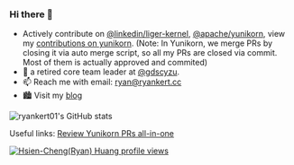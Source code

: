### Hi there 👋


- Actively contribute on [@linkedin/liger-kernel](https://github.com/linkedin/Liger-Kernel), [@apache/yunikorn](https://yunikorn.apache.org/), view my [contributions on yunikorn](https://github.com/search?q=author%3Aryankert01+org%3Aapache&type=commits). (Note: In Yunikorn, we merge PRs by closing it via auto merge script, so all my PRs are closed via commit. Most of them is actually approved and commited)
- 🔭 a retired core team leader at [@gdscyzu](https://github.com/gdscyzu).
- 📫 Reach me with email: ryan@ryankert.cc
- 🏙 Visit my [blog](https://blog.ryankert.cc)



![ryankert01's GitHub stats](https://github-readme-stats.vercel.app/api?username=ryankert01&theme=tokyonight&show_icons=true)

Useful links:
[Review Yunikorn PRs all-in-one](https://github.com/search?q=is%3Apr+is%3Aopen+repo%3Aapache%2Fyunikorn-site+repo%3Aapache%2Fyunikorn-core++repo%3Aapache%2Fyunikorn-k8shim++repo%3Aapache%2Fyunikorn-release+repo%3Aapache%2Fyunikorn-scheduler-interface+repo%3Aapache%2Fyunikorn-web&type=pullrequests&query=repo%3Aapache%2Fyunikorn-site+repo%3Aapache%2Fyunikorn-core++repo%3Aapache%2Fyunikorn-k8shim++repo%3Aapache%2Fyunikorn-release+repo%3Aapache%2Fyunikorn-scheduler-interface+repo%3Aapache%2Fyunikorn-web+is%3Apr+author%3Aryankert01&s=updated&o=desc)

[![Hsien-Cheng(Ryan) Huang profile views](https://u8views.com/api/v1/github/profiles/91534261/views/total-count.svg)](https://u8views.com/github/ryankert01)

<!-- ![LeetCode Stats](https://leetcard.jacoblin.cool/ryankert?theme=dark&font=Coming%20Soon) -->
<!-- ![](https://visitor-badge.glitch.me/badge?page_id=ryankert01.ryankert01) -->
